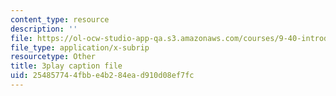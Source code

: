 ```yaml
---
content_type: resource
description: ''
file: https://ol-ocw-studio-app-qa.s3.amazonaws.com/courses/9-40-introduction-to-neural-computation-spring-2018/254857744fbbe4b284ead910d08ef7fc_3GC721pNRLE.srt
file_type: application/x-subrip
resourcetype: Other
title: 3play caption file
uid: 25485774-4fbb-e4b2-84ea-d910d08ef7fc
---
```

